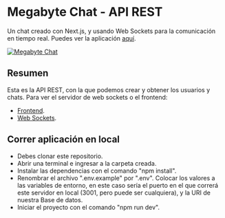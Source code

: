 # Megabyte Chat - API REST

Un chat creado con Next.js, y usando Web Sockets para la comunicación en tiempo
real. Puedes ver la aplicación [aquí](https://megabyte-chat.vercel.app/ 'aquí').

[![Megabyte Chat](https://dav-dev.com/assets/projects/chat.jpg 'Megabyte Chat')](https://dav-dev.com/assets/projects/chat.jpg 'Megabyte Chat')

## Resumen

Esta es la API REST, con la que podemos crear y obtener los usuarios y chats.
Para ver el servidor de web sockets o el frontend:

- [Frontend](https://github.com/jonathan-cursos/megabyte_chat 'Frontend').
- [Web Sockets](https://github.com/jonathangg03/megabyte-chat-sockets-server 'Web Sockets').

## Correr aplicación en local

- Debes clonar este repositorio.
- Abrir una terminal e ingresar a la carpeta creada.
- Instalar las dependencias con el comando "npm install".
- Renombrar el archivo ".env.example" por ".env". Colocar los valores a las
  variables de entorno, en este caso sería el puerto en el que correrá este
  servidor en local (3001, pero puede ser cualquiera), y la URI de nuestra Base
  de datos.
- Iniciar el proyecto con el comando "npm run dev".
